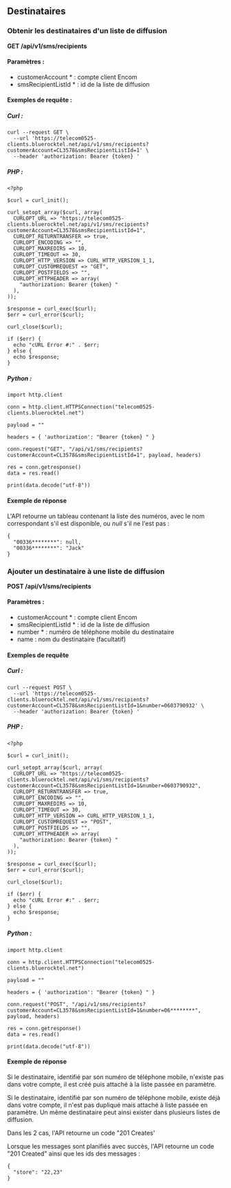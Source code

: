 ## Destinataires

### Obtenir les destinataires d'un liste de diffusion

**GET /api/v1/sms/recipients**

#### Paramètres :

- customerAccount * : compte client Encom
- smsRecipientListId * : id de la liste de diffusion

#### Exemples de requête :

##### Curl :

```
curl --request GET \
  --url 'https://telecom0525-clients.bluerocktel.net/api/v1/sms/recipients?customerAccount=CL3578&smsRecipientListId=1' \
  --header 'authorization: Bearer {token} '
```

##### PHP :

```
<?php

$curl = curl_init();

curl_setopt_array($curl, array(
  CURLOPT_URL => "https://telecom0525-clients.bluerocktel.net/api/v1/sms/recipients?customerAccount=CL3578&smsRecipientListId=1",
  CURLOPT_RETURNTRANSFER => true,
  CURLOPT_ENCODING => "",
  CURLOPT_MAXREDIRS => 10,
  CURLOPT_TIMEOUT => 30,
  CURLOPT_HTTP_VERSION => CURL_HTTP_VERSION_1_1,
  CURLOPT_CUSTOMREQUEST => "GET",
  CURLOPT_POSTFIELDS => "",
  CURLOPT_HTTPHEADER => array(
    "authorization: Bearer {token} "
  ),
));

$response = curl_exec($curl);
$err = curl_error($curl);

curl_close($curl);

if ($err) {
  echo "cURL Error #:" . $err;
} else {
  echo $response;
}
```

##### Python :

```
import http.client

conn = http.client.HTTPSConnection("telecom0525-clients.bluerocktel.net")

payload = ""

headers = { 'authorization': "Bearer {token} " }

conn.request("GET", "/api/v1/sms/recipients?customerAccount=CL3578&smsRecipientListId=1", payload, headers)

res = conn.getresponse()
data = res.read()

print(data.decode("utf-8"))
```

#### Exemple de réponse

L'API retourne un tableau contenant la liste des numéros, avec le nom correspondant s'il est disponible, ou *null* s'il ne l'est pas :

```
{
  "00336********": null,
  "00336********": "Jack"
}
```

### Ajouter un destinataire à une liste de diffusion

**POST /api/v1/sms/recipients**

#### Paramètres :

- customerAccount * : compte client Encom
- smsRecipientListId * : id de la liste de diffusion
- number * : numéro de téléphone mobile du destinataire
- name : nom du destinataire (facultatif)

#### Exemples de requête

##### Curl :

```
curl --request POST \
  --url 'https://telecom0525-clients.bluerocktel.net/api/v1/sms/recipients?customerAccount=CL3578&smsRecipientListId=1&number=0603790932' \
  --header 'authorization: Bearer {token} '
```
##### PHP : 

```
<?php

$curl = curl_init();

curl_setopt_array($curl, array(
  CURLOPT_URL => "https://telecom0525-clients.bluerocktel.net/api/v1/sms/recipients?customerAccount=CL3578&smsRecipientListId=1&number=0603790932",
  CURLOPT_RETURNTRANSFER => true,
  CURLOPT_ENCODING => "",
  CURLOPT_MAXREDIRS => 10,
  CURLOPT_TIMEOUT => 30,
  CURLOPT_HTTP_VERSION => CURL_HTTP_VERSION_1_1,
  CURLOPT_CUSTOMREQUEST => "POST",
  CURLOPT_POSTFIELDS => "",
  CURLOPT_HTTPHEADER => array(
    "authorization: Bearer {token} "
  ),
));

$response = curl_exec($curl);
$err = curl_error($curl);

curl_close($curl);

if ($err) {
  echo "cURL Error #:" . $err;
} else {
  echo $response;
}
```

##### Python :

```
import http.client

conn = http.client.HTTPSConnection("telecom0525-clients.bluerocktel.net")

payload = ""

headers = { 'authorization': "Bearer {token} " }

conn.request("POST", "/api/v1/sms/recipients?customerAccount=CL3578&smsRecipientListId=1&number=06********", payload, headers)

res = conn.getresponse()
data = res.read()

print(data.decode("utf-8"))
```

#### Exemple de réponse

Si le destinataire, identifié par son numéro de téléphone mobile, n'existe pas dans votre compte, il est créé puis attaché à la liste passée en paramètre.

Si le destinataire, identifié par son numéro de téléphone mobile, existe déjà dans votre compte, il n'est pas dupliqué mais attaché à liste passée en paramètre. Un même destinataire peut ainsi exister dans plusieurs listes de diffusion.

Dans les 2 cas, l'API retourne un code "201 Creates'

Lorsque les messages sont planifiés avec succès, l'API retourne un code "201 Created" ainsi que les ids des messages :

```
{
  "store": "22,23"
}
```